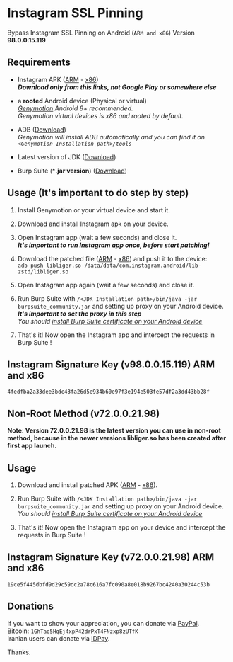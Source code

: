 # Instagram SSL Pinning
Bypass Instagram SSL Pinning on Android (`ARM and x86`) Version **98.0.0.15.119**

Requirements
------------
* Instagram APK ([ARM](https://apkpure.com/instagram/com.instagram.android/download/159526774-APK) - [x86](https://apkpure.com/instagram/com.instagram.android/download/159526791-APK))  
  ***Download only from this links, not Google Play or somewhere else***  
  
* a **rooted** Android device (Physical or virtual)  
   *[Genymotion](https://www.genymotion.com/) Android 8+ recommended.*  
   *Genymotion virtual devices is x86 and rooted by default.*
   
* ADB ([Download](https://developer.android.com/studio/releases/platform-tools.html))  
    *Genymotion will install ADB automatically and you can find it on `<Genymotion Installation path>/tools`*
  
* Latest version of JDK ([Download](https://www.oracle.com/technetwork/java/javase/downloads/jdk11-downloads-5066655.html))

* Burp Suite (***.jar version**) ([Download](https://portswigger.net/burp/communitydownload))

Usage (**It's important to do step by step**)
-----
1. Install Genymotion or your virtual device and start it.  

2. Download and install Instagram apk on your device.  

3. Open Instagram app (wait a few seconds) and close it.  
  ***It's important to run Instagram app once, before start patching!***  
  
4. Download the patched file ([ARM](https://github.com/itsMoji/Instagram_SSL_Pinning/tree/master/arm) - [x86](https://github.com/itsMoji/Instagram_SSL_Pinning/tree/master/x86)) and push it to the device:  
  `adb push libliger.so /data/data/com.instagram.android/lib-zstd/libliger.so`  
  
5. Open Instagram app again (wait a few seconds) and close it.  
  
6. Run Burp Suite with `/<JDK Installation path>/bin/java -jar burpsuite_community.jar` and setting up proxy on your Android device.  
    ***It's important to set the proxy in this step***  
    *You should [install Burp Suite certificate on your Android device](https://distributedcompute.com/2017/12/12/tech-note-installing-burp-certificate-on-android/)* 
    
7. That's it! Now open the Instagram app and intercept the requests in Burp Suite !

Instagram Signature Key (v98.0.0.15.119) ARM and x86
----------------------------------------------------
`4fedfba2a33dee3bdc43fa26d5e934b60e97f3e194e503fe57df2a3dd43bb28f`  

Non-Root Method (v72.0.0.21.98)  
-------------------------------  
**Note: Version 72.0.0.21.98 is the latest version you can use in non-root method, because in the newer versions libliger.so has been created after first app launch.**

Usage
-----
1. Download and install patched APK ([ARM](https://github.com/itsMoji/Instagram_SSL_Pinning/tree/master/non-root/arm) - [x86](https://github.com/itsMoji/Instagram_SSL_Pinning/tree/master/non-root/x86)).  

2. Run Burp Suite with `/<JDK Installation path>/bin/java -jar burpsuite_community.jar` and setting up proxy on your Android device.  
    *You should [install Burp Suite certificate on your Android device](https://distributedcompute.com/2017/12/12/tech-note-installing-burp-certificate-on-android/)* 

3. That's it! Now open the Instagram app on your device and intercept the requests in Burp Suite !  

Instagram Signature Key (v72.0.0.21.98) ARM and x86
----------------------------------------------------
`19ce5f445dbfd9d29c59dc2a78c616a7fc090a8e018b9267bc4240a30244c53b`  


Donations
--------
If you want to show your appreciation, you can donate via [PayPal](https://www.paypal.com/cgi-bin/webscr?cmd=_donations&business=its13moji%40gmail%2ecom&lc=US&item_name=Instagram_SSL_Pinning_Donation).  
Bitcoin: `1GhTaq5HqEj4xpP42drPxT4FNzxp8zUTfK`  
Iranian users can donate via [IDPay](https://idpay.ir/itsmoji).  
  
Thanks.